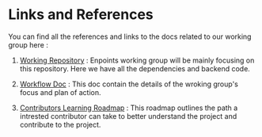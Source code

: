 # Links and References

You can find all the references and links to the docs related to our working group here : 

1. [Working Repository](https://github.com/dokc/rap-god-api) : Enpoints working group will be mainly focusing on this repository. Here we have all the dependencies and backend code.

2. [Workflow Doc](https://docs.google.com/document/d/1yoccFMIIWnC6r4fgoyM4yk2U1T8mM-4L00EUetBnSxM/edit) : This doc contain the details of the wroking group's focus and plan of action.

3. [Contributors Learning Roadmap](https://github.com/AmitKarnam/dokc.github.io/blob/master/docs/Working-Groups/Endpoints/roadmap.md) : This roadmap outlines the path a intrested contributor can take to better understand the project and contribute to the project.

